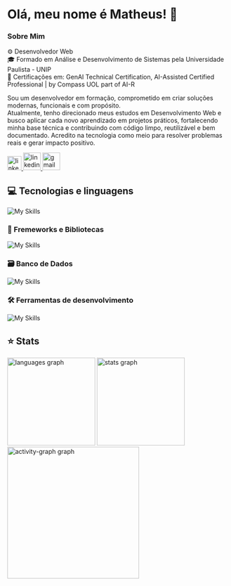<h1> Olá, meu nome é Matheus! 👋 </h1>

### Sobre Mim 

<p>
  ⚙️ Desenvolvedor Web </br>
  🎓 Formado em Análise e Desenvolvimento de Sistemas pela Universidade Paulista - UNIP </br>
  💼 Certificações em: GenAI Technical Certification, AI-Assisted Certified Professional | by Compass UOL part of AI-R
</p>
<p>
  Sou um desenvolvedor em formação, comprometido em criar soluções modernas, funcionais e com propósito.</br>
  Atualmente, tenho direcionado meus estudos em Desenvolvimento Web e busco aplicar cada novo aprendizado em projetos práticos, fortalecendo minha base técnica e contribuindo com código limpo, reutilizável e bem documentado. Acredito na tecnologia como meio para resolver problemas reais e gerar impacto positivo.
</p>
<div align="left">
  <a href="https://matheusccp2.github.io/portfolio/" target="_blank" style="text-doc">
      <img src="https://img.shields.io/static/v1?message=Portf%C3%B3lio&label=&color=0077B5&logoColor=&labelColor=0077B5&style=for-the-badge" height="32" alt="linkedin logo"  />
  </a>
  <a href="https://linkedin.com/in/Matheusccp2" target="_blank">
    <img src="https://img.shields.io/static/v1?message=LinkedIn&logo=linkedin&label=&color=0077B5&logoColor=white&labelColor=&style=for-the-badge" height="40" alt="linkedin logo"  />
  </a>
  <a href="https://mail.google.com/mail/?view=cm&fs=1&to=contato.matheusccp5@gmail.com" title="Gmail">
    <img src="https://img.shields.io/static/v1?message=Gmail&logo=gmail&label=&color=D14836&logoColor=white&labelColor=&style=for-the-badge" height="40" alt="gmail logo"  />
  </a>
</div>

## 💻 Tecnologias e linguagens
![My Skills](https://skillicons.dev/icons?i=js,typescript)

### 🚀 Fremeworks e Bibliotecas
![My Skills](https://skillicons.dev/icons?i=nodejs,react,next,vite,bootstrap,tailwind)

### 🗃️ Banco de Dados
![My Skills](https://skillicons.dev/icons?i=mysql,mongodb)

### 🛠️ Ferramentas de desenvolvimento
![My Skills](https://skillicons.dev/icons?i=vscode,git,github,figma,notion)

## ⭐ Stats

<div align="left">
  <img src="https://github-readme-stats.vercel.app/api/top-langs?username=matheusccp2&locale=en&hide_title=false&layout=compact&card_width=350&langs_count=8&theme=nord&hide_border=false&order=2" height="200" alt="languages graph"  />
  <img src="https://github-readme-stats.vercel.app/api?username=matheusccp2&hide_title=true&hide_rank=false&show_icons=true&include_all_commits=true&count_private=true&disable_animations=false&theme=nord&locale=en&hide_border=false&order=1&card_width=300" height="200" alt="stats graph"  />
</div>
<div align="left">
  <img src="https://github-readme-activity-graph.vercel.app/graph?username=matheusccp2&radius=10&theme=nord&area=true&order=5" height="300" alt="activity-graph graph"  />
</div>
